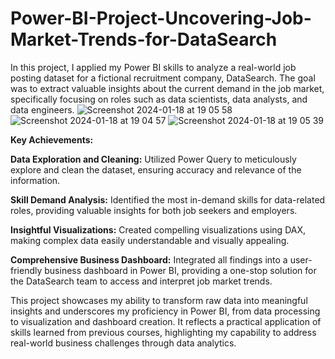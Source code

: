 # Power-BI-Project-Uncovering-Job-Market-Trends-for-DataSearch
In this project, I applied my Power BI skills to analyze a real-world job posting dataset for a fictional recruitment company, DataSearch. The goal was to extract valuable insights about the current demand in the job market, specifically focusing on roles such as data scientists, data analysts, and data engineers.
![Screenshot 2024-01-18 at 19 05 58](https://github.com/AniangJam/Power-BI-Project-Uncovering-Job-Market-Trends-for-DataSearch/assets/155065772/fe1d8128-a04d-4900-ae38-c773602fd755)
![Screenshot 2024-01-18 at 19 04 57](https://github.com/AniangJam/Power-BI-Project-Uncovering-Job-Market-Trends-for-DataSearch/assets/155065772/033959ff-d3c0-4812-a45b-b4025974aa9e)
![Screenshot 2024-01-18 at 19 05 39](https://github.com/AniangJam/Power-BI-Project-Uncovering-Job-Market-Trends-for-DataSearch/assets/155065772/0b19d2a4-2c86-48c6-86d8-8e5c41d55d1f)

**Key Achievements:**

**Data Exploration and Cleaning:** Utilized Power Query to meticulously explore and clean the dataset, ensuring accuracy and relevance of the information.

**Skill Demand Analysis:** Identified the most in-demand skills for data-related roles, providing valuable insights for both job seekers and employers.

**Insightful Visualizations:** Created compelling visualizations using DAX, making complex data easily understandable and visually appealing.

**Comprehensive Business Dashboard:** Integrated all findings into a user-friendly business dashboard in Power BI, providing a one-stop solution for the DataSearch team to access and interpret job market trends.

This project showcases my ability to transform raw data into meaningful insights and underscores my proficiency in Power BI, from data processing to visualization and dashboard creation. It reflects a practical application of skills learned from previous courses, highlighting my capability to address real-world business challenges through data analytics.
